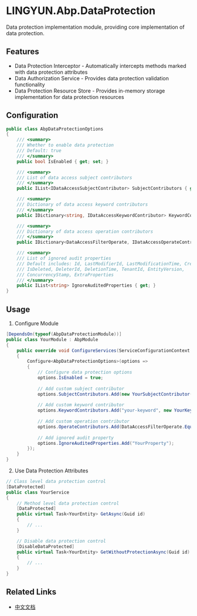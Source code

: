 # LINGYUN.Abp.DataProtection

Data protection implementation module, providing core implementation of data protection.

## Features

* Data Protection Interceptor - Automatically intercepts methods marked with data protection attributes
* Data Authorization Service - Provides data protection validation functionality
* Data Protection Resource Store - Provides in-memory storage implementation for data protection resources

## Configuration

```csharp
public class AbpDataProtectionOptions
{
    /// <summary>
    /// Whether to enable data protection
    /// Default: true
    /// </summary>
    public bool IsEnabled { get; set; }

    /// <summary>
    /// List of data access subject contributors
    /// </summary>
    public IList<IDataAccessSubjectContributor> SubjectContributors { get; }

    /// <summary>
    /// Dictionary of data access keyword contributors
    /// </summary>
    public IDictionary<string, IDataAccessKeywordContributor> KeywordContributors { get; }

    /// <summary>
    /// Dictionary of data access operation contributors
    /// </summary>
    public IDictionary<DataAccessFilterOperate, IDataAccessOperateContributor> OperateContributors { get; }

    /// <summary>
    /// List of ignored audit properties
    /// Default includes: Id, LastModifierId, LastModificationTime, CreatorId, CreationTime, 
    /// IsDeleted, DeleterId, DeletionTime, TenantId, EntityVersion, 
    /// ConcurrencyStamp, ExtraProperties
    /// </summary>
    public IList<string> IgnoreAuditedProperties { get; }
}
```

## Usage

1. Configure Module

```csharp
[DependsOn(typeof(AbpDataProtectionModule))]
public class YourModule : AbpModule
{
    public override void ConfigureServices(ServiceConfigurationContext context)
    {
        Configure<AbpDataProtectionOptions>(options =>
        {
            // Configure data protection options
            options.IsEnabled = true;
            
            // Add custom subject contributor
            options.SubjectContributors.Add(new YourSubjectContributor());
            
            // Add custom keyword contributor
            options.KeywordContributors.Add("your-keyword", new YourKeywordContributor());
            
            // Add custom operation contributor
            options.OperateContributors.Add(DataAccessFilterOperate.Equal, new YourOperateContributor());
            
            // Add ignored audit property
            options.IgnoreAuditedProperties.Add("YourProperty");
        });
    }
}
```

2. Use Data Protection Attributes

```csharp
// Class level data protection control
[DataProtected]
public class YourService
{
    // Method level data protection control
    [DataProtected]
    public virtual Task<YourEntity> GetAsync(Guid id)
    {
        // ...
    }

    // Disable data protection control
    [DisableDataProtected]
    public virtual Task<YourEntity> GetWithoutProtectionAsync(Guid id)
    {
        // ...
    }
}
```

## Related Links

* [中文文档](./README.md)
